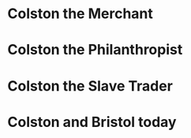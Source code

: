 # 
# Colston the Merchant
# Colston the Philanthropist
# Colston the Slave Trader
# Colston and Bristol today